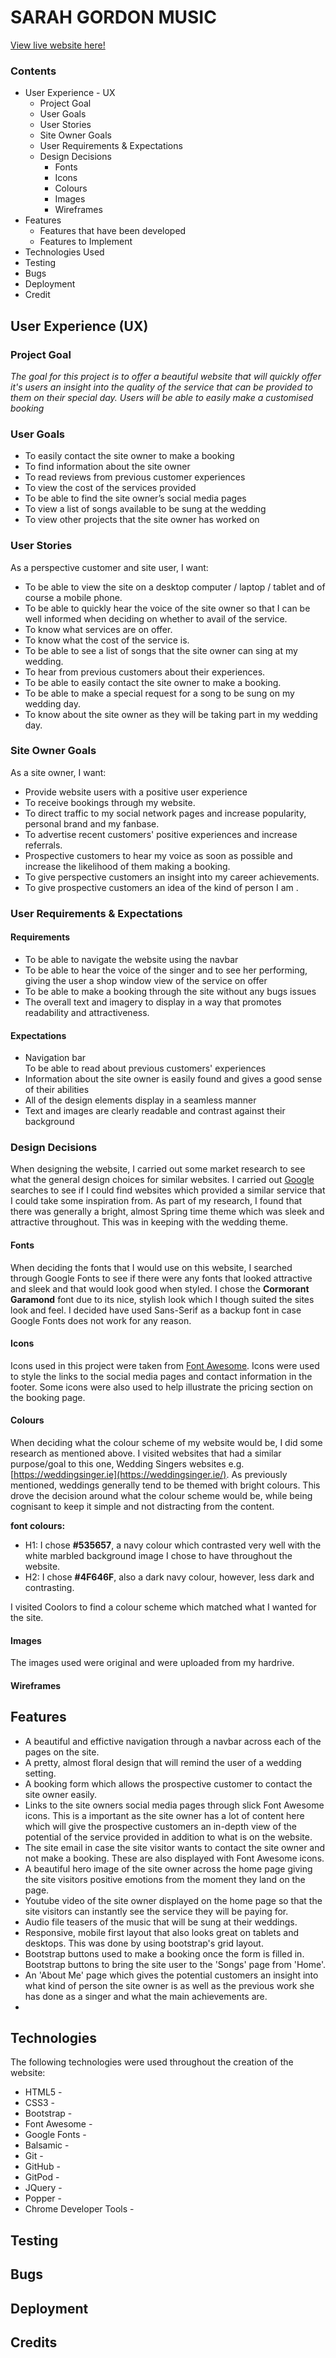 # **SARAH GORDON MUSIC**

[View live website here!]() 

### Contents

* User Experience - UX
    * Project Goal
    * User Goals
    * User Stories
    * Site Owner Goals
    * User Requirements & Expectations
    * Design Decisions
        * Fonts 
        * Icons
        * Colours
        * Images
        * Wireframes
* Features
    * Features that have been developed
    * Features to Implement
* Technologies Used
* Testing
* Bugs
* Deployment
* Credit

## User Experience (UX)

### Project Goal

*The goal for this project is to offer a beautiful website that will quickly offer it's users an insight into the quality of the service that can be provided to them on their special day. Users will be able to easily make a customised booking*


### User Goals

* To easily contact the site owner to make a booking
* To find information about the site owner 
* To read reviews from previous customer experiences
* To view the cost of the services provided
* To be able to find the site owner’s social media pages
* To view a list of songs available to be sung at the wedding
* To view other projects that the site owner has worked on


### User Stories

As a perspective customer and site user, I want: 
* To be able to view the site on a desktop computer / laptop / tablet and of course a mobile phone. 
* To be able to quickly hear the voice of the site owner so that I can be well informed when deciding on whether to avail of the service. 
* To know what services are on offer. 
* To know what the cost of the service is.
* To be able to see a list of songs that the site owner can sing at my wedding.
* To hear from previous customers about their experiences.
* To be able to easily contact the site owner to make a booking.
* To be able to make a special request for a song to be sung on my wedding day.
* To know about the site owner as they will be taking part in my wedding day.


### Site Owner Goals

As a site owner, I want:

* Provide website users with a positive user experience
* To receive bookings through my website.
* To direct traffic to my social network pages and increase popularity, personal brand and my fanbase. 
* To advertise recent customers' positive experiences and increase referrals.
* Prospective customers to hear my voice as soon as possible and increase the likelihood of them making a booking. 
* To give perspective customers an insight into my career achievements.
* To give prospective customers an idea of the kind of person I am .


### User Requirements & Expectations

#### Requirements
* To be able to navigate the website using the navbar
* To be able to hear the voice of the singer and to see her performing, giving the user a shop window view of the service on offer
* To be able to make a booking through the site without any bugs issues
* The overall text and imagery to display in a way that promotes readability and attractiveness. 
 
#### Expectations
* Navigation bar  
To be able to read about previous customers' experiences
* Information about the site owner is easily found and gives a good sense of their abilities
* All of the design elements display in a seamless manner
* Text and images are clearly readable and contrast against their background




### Design Decisions

When designing the website, I carried out some market research to see what the general design choices for similar websites. I carried out [Google](https://www.google.com) searches to see if I could find websites which provided a similar service that I could take some inspiration from. As part of my research, I found that there was generally a bright, almost Spring time theme which was sleek and attractive throughout. This was in keeping with the wedding theme.

#### Fonts 

When deciding the fonts that I would use on this website, I searched through Google Fonts to see if there were any fonts that looked attractive and sleek and that would look good when styled. I chose the **Cormorant Garamond** font due to its nice, stylish look which I though suited the sites look and feel. I decided have used Sans-Serif as a backup font in case Google Fonts does not work for any reason. 

#### Icons

Icons used in this project were taken from [Font Awesome](https://fontawesome.com/). Icons were used to style the links to the social media pages and contact information in the footer. Some icons were also used to help illustrate the pricing section on the booking page.   

#### Colours

When deciding what the colour scheme of my website would be, I did some research as mentioned above. I visited websites that had a similar purpose/goal to this one, Wedding Singers websites e.g. [https://weddingsinger.ie](https://weddingsinger.ie/). As previously mentioned, weddings generally tend to be themed with bright colours. This drove the decision around what the colour scheme would be, while being cognisant to keep it simple and not distracting from the content. 


**font colours:**
* H1: I chose **#535657**, a navy colour which contrasted very well with the white marbled background image I chose to have throughout the website. 
* H2: I chose **#4F646F**, also a dark navy colour, however, less dark and contrasting. 


I visited Coolors to find a colour scheme which matched what I wanted for the site. 



#### Images

The images used were original and were uploaded from my hardrive.



#### Wireframes

## Features

* A beautiful and effictive navigation through a navbar across each of the pages on the site. 
* A pretty, almost floral design that will remind the user of a wedding setting.
* A booking form which allows the prospective customer to contact the site owner easily. 
* Links to the site owners social media pages through slick Font Awesome icons. This is a important as the site owner has a lot of content here which will give the prospective customers an in-depth view of the potential of the service provided in addition to what is on the website.  
* The site email in case the site visitor wants to contact the site owner and not make a booking. These are also displayed with Font Awesome icons. 
* A beautiful hero image of the site owner across the home page giving the site visitors positive emotions from the moment they land on the page. 
* Youtube video of the site owner displayed on the home page so that the site visitors can instantly see the service they will be paying for. 
* Audio file teasers of the music that will be sung at their weddings. 
* Responsive, mobile first layout that also looks great on tablets and desktops. This was done by using bootstrap's grid layout.
* Bootstrap buttons used to make a booking once the form is filled in. Bootstrap buttons to bring the site user to the 'Songs' page from 'Home'. 
* An 'About Me' page which gives the potential customers an insight into what kind of person the site owner is as well as the previous work she has done as a singer and what the main achievements are.  
* 

## Technologies

The following technologies were used throughout the creation of the website: 

* HTML5 - 
* CSS3 - 
* Bootstrap - 
* Font Awesome -  
* Google Fonts - 
* Balsamic - 
* Git - 
* GitHub - 
* GitPod - 
* JQuery - 
* Popper - 
* Chrome Developer Tools - 


## Testing

## Bugs

## Deployment

## Credits
